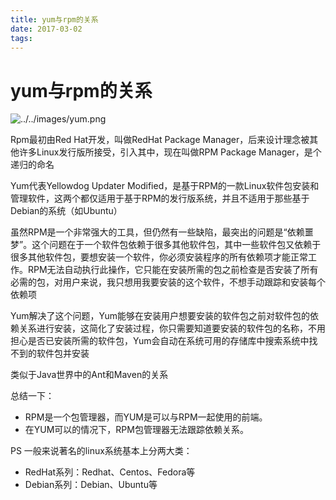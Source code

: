 ```yaml
---
title: yum与rpm的关系
date: 2017-03-02
tags:
---
```


# yum与rpm的关系


![../../images/yum.png](../../images/yum.png)

Rpm最初由Red Hat开发，叫做RedHat Package Manager，后来设计理念被其他许多Linux发行版所接受，引入其中，现在叫做RPM Package Manager，是个递归的命名

Yum代表Yellowdog Updater Modified，是基于RPM的一款Linux软件包安装和管理软件，这两个都仅适用于基于RPM的发行版系统，并且不适用于那些基于Debian的系统（如Ubuntu）

虽然RPM是一个非常强大的工具，但仍然有一些缺陷，最突出的问题是“依赖噩梦”。这个问题在于一个软件包依赖于很多其他软件包，其中一些软件包又依赖于很多其他软件包，要想安装一个软件，你必须安装程序的所有依赖项才能正常工作。RPM无法自动执行此操作，它只能在安装所需的包之前检查是否安装了所有必需的包，对用户来说，我只想用我要安装的这个软件，不想手动跟踪和安装每个依赖项

Yum解决了这个问题，Yum能够在安装用户想要安装的软件包之前对软件包的依赖关系进行安装，这简化了安装过程，你只需要知道要安装的软件包的名称，不用担心是否已安装所需的软件包，Yum会自动在系统可用的存储库中搜索系统中找不到的软件包并安装

类似于Java世界中的Ant和Maven的关系

总结一下：

* RPM是一个包管理器，而YUM是可以与RPM一起使用的前端。
* 在YUM可以的情况下，RPM包管理器无法跟踪依赖关系。

PS
一般来说著名的linux系统基本上分两大类：

* RedHat系列：Redhat、Centos、Fedora等
* Debian系列：Debian、Ubuntu等

